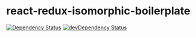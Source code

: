 # react-redux-isomorphic-boilerplate

[![Dependency Status](https://david-dm.org/viatsko/react-redux-isomorphic-boilerplate.svg?style=flat-square)](https://david-dm.org/viatsko/react-redux-isomorphic-boilerplate)
[![devDependency Status](https://david-dm.org/viatsko/react-redux-isomorphic-boilerplate/dev-status.svg?style=flat-square)](https://david-dm.org/viatsko/react-redux-isomorphic-boilerplate#info=devDependencies)
